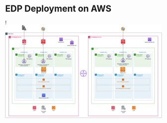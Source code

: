 # EDP Deployment on AWS

!![EPAM Delivery Platform Deployment Diagram on AWS](../assets/developer-guide/architecture/aws-deploymen-diagram.png)
